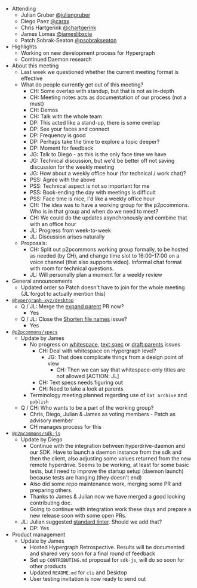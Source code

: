 -   Attending
    - Julian Gruber [@juliangruber](https://twitter.com/juliangruber)
    - Diego Paez [@carax](https://twitter.com/carax)
    - Chris Hartgerink [@chartgerink](https://twitter.com/chartgerink)
    - James Lomas [@jameslibscie](https://github.com/jameslibscie)
    - Patch Sobrak-Seaton [@psobrakseaton](https://twitter.com/psobrakseaton)
-   Highlights
    - Working on new development process for Hypergraph
    - Continued Daemon research
-   About this meeting
    - Last week we questioned whether the current meeting format is effective
    - What do people currently get out of this meeting?
        - CH: Some overlap with standup, but that is not as in-depth
        - CH: Meeting notes acts as documentation of our process (not a must)
        - CH: Demos
        - CH: Talk with the whole team
        - DP: This acted like a stand-up, there is some overlap
        - DP: See your faces and connect
        - DP: Frequency is good
        - DP: Perhaps take the time to explore a topic deeper?
        - DP: Moment for feedback
        - JG: Talk to Diego - as this is the only face time we have
        - JG: Technical discussion, but we'd be better off not saving discussion for the weekly meeting
        - JG: How about a weekly office hour (for technical / work chat)?
        - PSS: Agree with the above
        - PSS: Technical aspect is not so important for me
        - PSS: Book-ending the day with meetings is difficult
        - PSS: Face time is nice, I'd like a weekly office hour
        - CH: The idea was to have a working group for the p2pcommons. Who is in that group and when do we need to meet?
        - CH: We could do the updates asynchronously and combine that with an office hour
        - JL: Progress from week-to-week
        - JL: Discussion arises naturally
    - Proposals:
        - CH: Split out p2pcommons working group formally, to be hosted as needed (by CH), and change time slot to 16:00-17:00 on a voice channel (that also supports video). Informal chat format with room for technical questions.
        - JL: Will personally plan a moment for a weekly review
-   General announcements
    - Updated order so Patch doesn't have to join for the whole meeting (JL forgot to actually mention this)
-   [`@hypergraph-xyz/desktop`](https://github.com/hypergraph-xyz/desktop)
    - Q / JL: Merge the [expand parent](https://github.com/hypergraph-xyz/desktop/pull/51) PR now?
        - Yes
    - Q / JL: Close the [Shorten file names](https://github.com/hypergraph-xyz/desktop/issues/56) issue?
        - Yes
-   [`@p2pcommons/specs`](https://github.com/p2pcommons/specs)
    - Update by James
        - No progress on [whitespace](https://github.com/p2pcommons/specs/issues/28), [text spec](https://github.com/p2pcommons/specs/pull/17) or [draft parents](https://github.com/p2pcommons/specs/issues/27) issues
            - CH: Deal with whitespace on Hypergraph level?
                - JG: That does complicate things from a design point of view
                    - CH: Then we can say that whitespace-only titles are not allowed [ACTION: JL]
            - CH: Text specs needs figuring out
            - CH: Need to take a look at parents
        - Terminology meeting planned regarding use of `Dat archive` and `publish`
    - Q / CH: Who wants to be a part of the working group?
        - Chris, Diego, Julian & James as voting members - Patch as advisory member
        - CH manages process for this
-   [`@p2pcommons/sdk-js`](https://github.com/p2pcommons/sdk-js)
    - Update by Diego
        - Continue with the integration between hyperdrive-daemon and our SDK. Have to launch a daemon instance from the sdk and then the client, also adjusting some values returned from the new remote hyperdrive. Seems to be working, at least for some basic tests, but I need to improve the startup setup (daemon launch) because tests are hanging (they doesn't end)
        - Also did some repo maintenance work, merging some PR and preparing others.
        - Thanks to James & Julian now we have merged a good looking contributing doc.
        - Going to continue with integration work these days and prepare a new release soon with some open PRs.
    - JL: Julian suggested [standard linter](https://github.com/p2pcommons/sdk-js/issues/151). Should we add that?
        - DP: Yes
-   Product management
    - Update by James
        - Hosted Hypergraph Retrospective. Results will be documented and shared very soon for a final round of feedback
        - Set up `CONTRIBUTING.md` proposal for `sdk-js`, will do so soon for other products
        - Updated `README.md` for `cli` and Desktop
        - User testing invitation is now ready to send out
